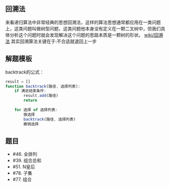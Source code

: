 ## 回溯法
来看递归算法中非常经典的思想回溯法，这样的算法思想通常都应用在一类问题上，这类问题叫做树型问题，这类问题他本身没有定义在一颗二叉树中，但我们具体分析这个问题时就会发现解决这个问题的思路本质是一颗树的形状。
[wiki/回溯法](https://zh.wikipedia.org/wiki/%E5%9B%9E%E6%BA%AF%E6%B3%95)
其实回溯算法关键在于:不合适就退回上一步

## 解题模板
backtrack的公式：
```js
result = []
function backtrack(路径, 选择列表):
    if 满足结束条件:
        result.add(路径)
        return
    
    for 选择 of 选择列表:
        做选择
        backtrack(路径, 选择列表)
        撤销选择
```
## 题目
- #46. 全排列
- #39. 组合总和
- #51. N皇后
- #78. 子集
- #77. 组合
  